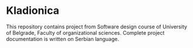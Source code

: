 # Kladionica
This repository contains project from Software design course of University of Belgrade, Faculty of organizational sciences.
Complete project documentation is written on Serbian language.
